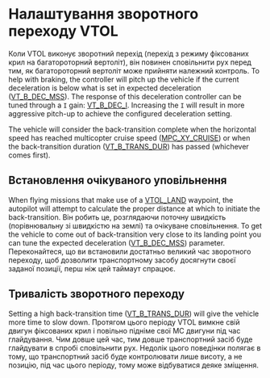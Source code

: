 # Налаштування зворотного переходу VTOL

Коли VTOL виконує зворотний перехід (перехід з режиму фіксованих крил на багатороторний вертоліт), він повинен сповільнити рух перед тим, як багатороторний вертоліт може прийняти належний контроль.
To help with braking, the controller will pitch up the vehicle if the current deceleration is below what is set in expected deceleration ([VT_B_DEC_MSS](../advanced_config/parameter_reference.md#VT_B_DEC_MSS)).
The response of this deceleration controller can be tuned through a `I` gain: [VT_B_DEC_I](../advanced_config/parameter_reference.md#VT_B_DEC_I).
Increasing the `I` will result in more aggressive pitch-up to achieve the configured deceleration setting.

The vehicle will consider the back-transition complete when the horizontal speed has reached multicopter cruise speed ([MPC_XY_CRUISE](../advanced_config/parameter_reference.md#MPC_XY_CRUISE)) or when the back-transition duration ([VT_B_TRANS_DUR](../advanced_config/parameter_reference.md#VT_B_TRANS_DUR)) has passed (whichever comes first).

## Встановлення очікуваного уповільнення

When flying missions that make use of a [VTOL_LAND](https://mavlink.io/en/messages/common.html#MAV_CMD_NAV_VTOL_LAND) waypoint, the autopilot will attempt to calculate the proper distance at which to initiate the back-transition. Він робить це, розглядаючи поточну швидкість (порівнювальну зі швидкістю на землі) та очікуване сповільнення.
To get the vehicle to come out of back-transition very close to its landing point you can tune the expected deceleration ([VT_B_DEC_MSS](../advanced_config/parameter_reference.md#VT_B_DEC_MSS)) parameter.
Переконайтеся, що ви встановили достатньо великий час зворотного переходу, щоб дозволити транспортному засобу досягнути своєї заданої позиції, перш ніж цей таймаут спрацює.

## Тривалість зворотного переходу

Setting a high back-transition time ([VT_B_TRANS_DUR](../advanced_config/parameter_reference.md#VT_B_TRANS_DUR)) will give the vehicle more time to slow down.
Протягом цього періоду VTOL вимкне свій двигун фіксованих крил і повільно підніме свої MC двигуни під час глайдування.
Чим довше цей час, тим довше транспортний засіб буде глайдувати в спробі сповільнити рух. Недолік цього поведінки полягає в тому, що транспортний засіб буде контролювати лише висоту, а не позицію, під час цього періоду, тому може відбуватися деяке зміщення.
